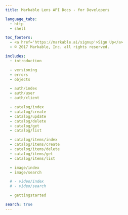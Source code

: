 ```yaml
---
title: Markable Lens API Docs - for Developers

language_tabs:
  - http
  - shell

toc_footers:
  - <a href='https://markable.ai/signup'>Sign Up</a>
  - © 2017 Markable, Inc. all rights reserved.

includes:
  - introduction

  - versioning
  - errors
  - objects

  - auth/index
  - auth/user
  - auth/client

  - catalog/index
  - catalog/create
  - catalog/update
  - catalog/delete
  - catalog/get
  - catalog/list

  - catalog/items/index
  - catalog/items/create
  - catalog/items/delete
  - catalog/items/get
  - catalog/items/list

  - image/index
  - image/search

  # - video/index
  # - video/search

  - gettingstarted

search: true
---
```

